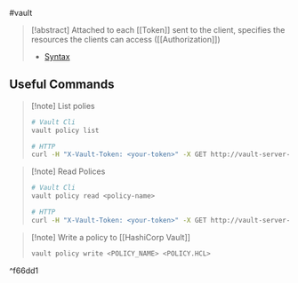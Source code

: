 #vault 
>[!abstract] Attached to each [[Token]] sent to the client, specifies the resources the clients can access ([[Authorization]])
>- [Syntax](https://developer.hashicorp.com/vault/docs/concepts/policies#policy-syntax)


## Useful Commands
>[!note] List polies
>```bash
># Vault Cli
>vault policy list
>
># HTTP
>curl -H "X-Vault-Token: <your-token>" -X GET http://vault-server-address:8200/v1/sys/policies/acl
>```

>[!note] Read Polices
>```bash
># Vault Cli
>vault policy read <policy-name>
>
># HTTP
>curl -H "X-Vault-Token: <your-token>" -X GET http://vault-server-address:8200/v1/sys/policies/acl/<policy-name>
>```

>[!note] Write a policy to [[HashiCorp Vault]]
>```bash
>vault policy write <POLICY_NAME> <POLICY.HCL>
>```

^f66dd1

